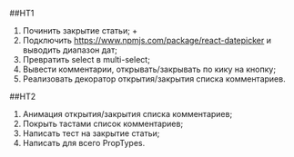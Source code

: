 ##HT1
1. Починить закрытие статьи; +
2. Подключить https://www.npmjs.com/package/react-datepicker и выводить диапазон дат;
3. Превратить select в multi-select;
4. Вывести комментарии, открывать/закрывать по кику на кнопку;
5. Реализовать декоратор открытия/закрытия списка комментариев.

##HT2
1. Анимация открытия/закрытия списка комментариев;
2. Покрыть тастами список комментариев;
3. Написать тест на закрытие статьи;
4. Написать для всего PropTypes.
